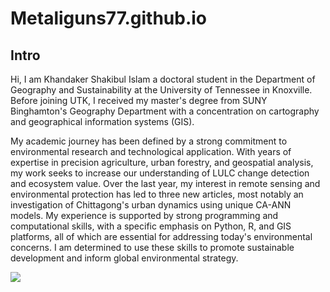 # Metaliguns77.github.io

## Intro
Hi, I am Khandaker Shakibul Islam a doctoral student in the Department of Geography and Sustainability at the University of Tennessee in Knoxville. Before joining UTK, I received my master's degree from SUNY Binghamton's Geography Department with a concentration on cartography and geographical information systems (GIS).

My academic journey has been defined by a strong commitment to environmental research and technological application. With years of expertise in precision agriculture, urban forestry, and geospatial analysis, my work seeks to increase our understanding of LULC change detection and ecosystem value. Over the last year, my interest in remote sensing and environmental protection has led to three new articles, most notably an investigation of Chittagong's urban dynamics using unique CA-ANN models. My experience is supported by strong programming and computational skills, with a specific emphasis on Python, R, and GIS platforms, all of which are essential for addressing today's environmental concerns. I am determined to use these skills to promote sustainable development and inform global environmental strategy.

![](https://media0.giphy.com/media/RMhbmeqWeOBQIiQkS4/giphy.gif?cid=ecf05e47vyiruhck01ps5z4evz0ghf06r8fzhr1w0er8slb3&ep=v1_gifs_related&rid=giphy.gif&ct=g)
